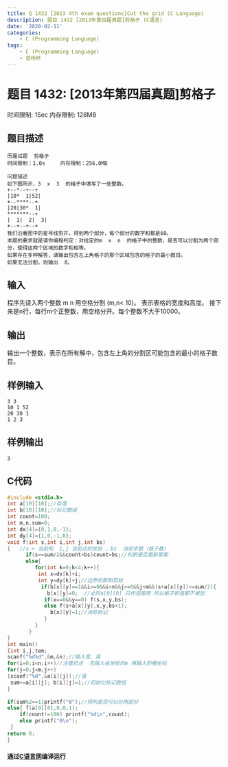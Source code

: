 ```yaml
---
title: Q 1432 [2013 4th exam questions]Cut the grid (C Language)
description: 题目 1432 [2013年第四届真题]剪格子 (C语言)
date: '2020-02-11'
categories:
    - C (Programming Language)
tags:
    - C (Programming Language)
    - 蓝桥杯
---
```


# 题目 1432: \[2013年第四届真题\]剪格子
时间限制: 1Sec 内存限制: 128MB
## 题目描述
```
历届试题  剪格子 
时间限制：1.0s     内存限制：256.0MB
    
问题描述
如下图所示，3  x  3  的格子中填写了一些整数。
+--*--+--+
|10*  1|52|
+--****--+
|20|30*  1|
*******--+
|  1|  2|  3|
+--+--+--+ 
我们沿着图中的星号线剪开，得到两个部分，每个部分的数字和都是60。
本题的要求就是请你编程判定：对给定的m  x  n  的格子中的整数，是否可以分割为两个部分，使得这两个区域的数字和相等。
如果存在多种解答，请输出包含左上角格子的那个区域包含的格子的最小数目。 
如果无法分割，则输出  0。
```
## 输入
程序先读入两个整数  m  n  用空格分割  (m,n< 10)。 
表示表格的宽度和高度。 
接下来是n行，每行m个正整数，用空格分开。每个整数不大于10000。
## 输出
输出一个整数，表示在所有解中，包含左上角的分割区可能包含的最小的格子数目。 
## 样例输入
```
3 3
10 1 52
20 30 1
1 2 3
```
## 样例输出
```
3
```
## C代码
```c
#include <stdio.h>
int a[10][10];//存值
int b[10][10];//标记数组
int count=100;
int m,n,sum=0;
int dx[4]={0,1,0,-1};
int dy[4]={1,0,-1,0};
void f(int s,int i,int j,int bs)
{   //s-> 当前和  i,j 当前点的坐标 ，bs  当前步数（格子数）
      if(s==sum/2&&count>bs)count=bs;//判断是否更新答案
      else{
  	     for(int k=0;k<4;k++){
  	 	  int x=dx[k]+i;
  	 	  int y=dy[k]+j;//边界判断和剪枝
  	 	   if(b[x][y]==1&&i>=0&&i<n&&j>=0&&j<m&&(s+a[x][y])<=sum/2){
  	 	     b[x][y]=0;  //此时a[0][0] 只作连接用 所以格子和值都不增加
			if(x==0&&y==0) f(s,x,y,bs);
			else f(s+a[x][y],x,y,bs+1);
		      b[x][y]=1;//消除标记
  	        }	
	     }
  	   }
}
int main()
{int i,j,tem;
scanf("%d%d",&m,&n);//输入宽、高 
for(i=0;i<n;i++)//注意坑点  先输入纵坐标的m 再输入的横坐标
for(j=0;j<m;j++)
{scanf("%d",&a[i][j]);//值
 sum+=a[i][j]; b[i][j]=1;//初始化标记数组
} 
 
if(sum%2==1)printf("0");//预判是否可以分两部分
else{ f(a[0][0],0,0,1);
    if(count!=100) printf("%d\n",count);
    else printf("0\n");
 }    
return 0;
}
```
#### 通过[C语言网](https://www.dotcpp.com/)编译运行